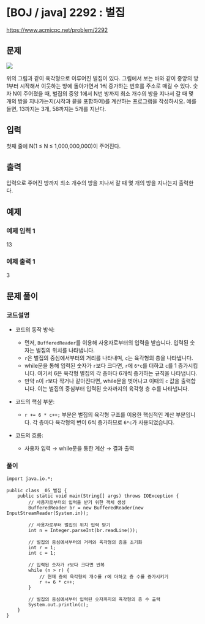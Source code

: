





# [BOJ / java] 2292 : 벌집

https://www.acmicpc.net/problem/2292

## 문제
![](https://www.acmicpc.net/JudgeOnline/upload/201009/3(2).png)

위의 그림과 같이 육각형으로 이루어진 벌집이 있다. 그림에서 보는 바와 같이 중앙의 방 1부터 시작해서 이웃하는 방에 돌아가면서 1씩 증가하는 번호를 주소로 매길 수 있다. 숫자 N이 주어졌을 때, 벌집의 중앙 1에서 N번 방까지 최소 개수의 방을 지나서 갈 때 몇 개의 방을 지나가는지(시작과 끝을 포함하여)를 계산하는 프로그램을 작성하시오. 예를 들면, 13까지는 3개, 58까지는 5개를 지난다.

## 입력

첫째 줄에 N(1 ≤ N ≤ 1,000,000,000)이 주어진다.

## 출력

입력으로 주어진 방까지 최소 개수의 방을 지나서 갈 때 몇 개의 방을 지나는지 출력한다.

## 예제
### 예제 입력 1 

13

### 예제 출력 1 

3

## 문제 풀이
### 코드설명
- 코드의 동작 방식:
    
    - 먼저, `BufferedReader`를 이용해 사용자로부터의 입력을 받습니다. 입력된 숫자는 벌집의 위치를 나타냅니다.
    - `r`은 벌집의 중심에서부터의 거리를 나타내며, `c`는 육각형의 층을 나타냅니다.
    - while문을 통해 입력된 숫자가 `r`보다 크다면, `r`에 `6*c`를 더하고 `c`를 1 증가시킵니다. 여기서 6은 육각형 벌집의 각 층마다 6개씩 증가하는 규칙을 나타냅니다.
    - 만약 `n`이 `r`보다 작거나 같아진다면, while문을 벗어나고 이때의 `c` 값을 출력합니다. 이는 벌집의 중심부터 입력된 숫자까지의 육각형 층 수를 나타냅니다.
- 코드의 핵심 부분:
    
    - `r += 6 * c++;` 부분은 벌집의 육각형 구조를 이용한 핵심적인 계산 부분입니다. 각 층마다 육각형의 변이 6씩 증가하므로 `6*c`가 사용되었습니다.
- 코드의 흐름:
    
    - 사용자 입력 → while문을 통한 계산 → 결과 출력

### 풀이

```
import java.io.*;

public class _05_벌집 {
    public static void main(String[] args) throws IOException {
        // 사용자로부터의 입력을 받기 위한 객체 생성
        BufferedReader br = new BufferedReader(new InputStreamReader(System.in));
        
        // 사용자로부터 벌집의 위치 입력 받기
        int n = Integer.parseInt(br.readLine());
        
        // 벌집의 중심에서부터의 거리와 육각형의 층을 초기화
        int r = 1;
        int c = 1;

        // 입력된 숫자가 r보다 크다면 반복
        while (n > r) {
            // 현재 층의 육각형의 개수를 r에 더하고 층 수를 증가시키기
            r += 6 * c++;
        }
        
        // 벌집의 중심에서부터 입력된 숫자까지의 육각형의 층 수 출력
        System.out.println(c);
    }
}
```

